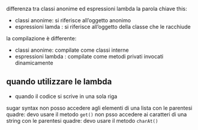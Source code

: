 differenza tra classi anonime ed espressioni lambda
la parola chiave this:
- classi anonime: si riferisce all’oggetto anonimo
- espressioni lamda : si riferisce all’oggetto della classe che le racchiude

la compilazione è differente:
- classi anonime: compilate come classi interne
- espressioni lambda : compilate come metodi privati invocati dinamicamente

## quando utilizzare le lambda
- quando il codice si scrive in una sola riga 

sugar syntax
non posso accedere agli elementi di una lista con le parentesi quadre: devo usare il metodo `get()`
non psso accedere ai caratteri di una string con le parentesi quadre: devo usare il metodo `charAt()`